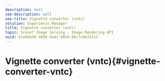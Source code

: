 ```yaml
---
description: null
seo-description: null
seo-title: Vignette converter (vntc)
solution: Experience Manager
title: Vignette converter (vntc)
topic: Scene7 Image Serving - Image Rendering API
uuid: b1eb0a58-3499-4a41-9054-86c7c8e31213
---
```


# Vignette converter (vntc){#vignette-converter-vntc}

